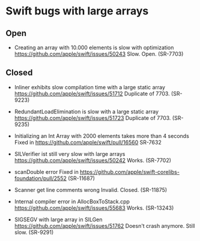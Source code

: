 # Swift bugs with large arrays

## Open

* Creating an array with 10.000 elements is slow with optimization
  https://github.com/apple/swift/issues/50243
  Slow. Open.
  (SR-7703)

## Closed

* Inliner exhibits slow compilation time with a large static array 
  https://github.com/apple/swift/issues/51712
  Duplicate of 7703.
  (SR-9223)

* RedundantLoadElimination is slow with a large static array
  https://github.com/apple/swift/issues/51723
  Duplicate of 7703.
  (SR-9235)

* Initializing an Int Array with 2000 elements takes more than 4 seconds
  Fixed in https://github.com/apple/swift/pull/16560
  SR-7632

* SILVerifier ist still very slow with large arrays
  https://github.com/apple/swift/issues/50242
  Works. (SR-7702)

* scanDouble error
  Fixed in https://github.com/apple/swift-corelibs-foundation/pull/2552
  (SR-11687)

* Scanner get line comments wrong
  Invalid. Closed.
  (SR-11875)

* Internal compiler error in AllocBoxToStack.cpp
  https://github.com/apple/swift/issues/55683
  Works.
  (SR-13243)

* SIGSEGV with large array in SILGen
  https://github.com/apple/swift/issues/51762
  Doesn't crash anymore. Still slow.
  (SR-9291)

